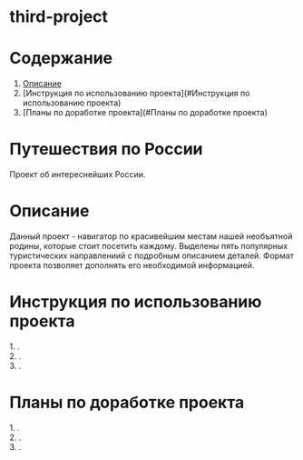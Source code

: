 # third-project
# Содержание
1. [Описание](#описание)
2. [Инструкция по использованию проекта](#Инструкция по использованию проекта)
3. [Планы по доработке проекта](#Планы по доработке проекта)


# Путешествия по России
Проект об интереснейших России.

# Описание
<p>Данный проект - навигатор по красивейшим местам нашей необъятной родины, которые стоит посетить каждому. Выделены пять популярных туристических направлениий с подробным описанием деталей. Формат проекта позволяет дополнять его необходимой информацией.
</p>

# Инструкция по использованию проекта
<p>
1. .<br>
2. .<br>
3. .<br></p>

# Планы по доработке проекта
<p>
1. .<br>
2. .<br>
3. .<br></p>